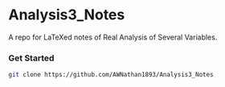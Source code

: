 # Analysis3_Notes
A repo for LaTeXed notes of Real Analysis of Several Variables.

### Get Started

```bash
git clone https://github.com/AWNathan1893/Analysis3_Notes
```
